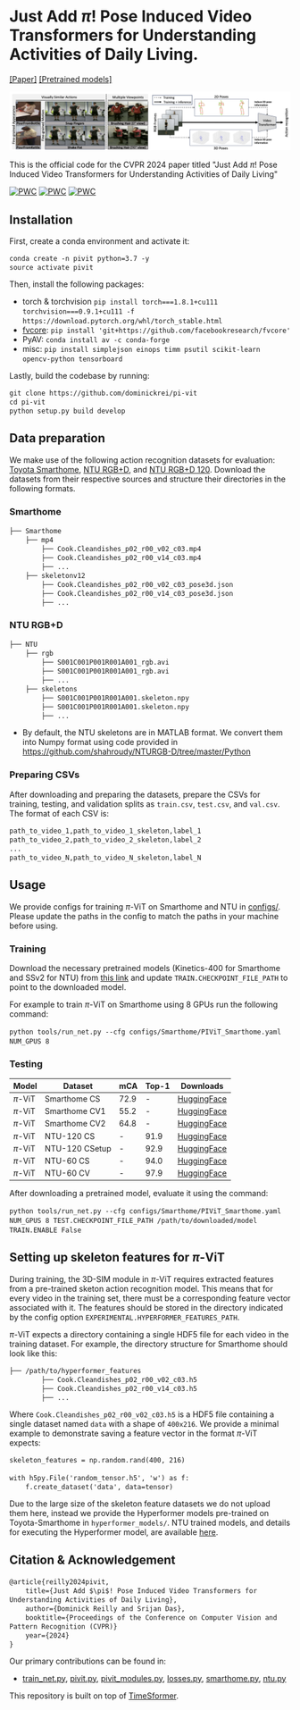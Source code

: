 # Just Add $\pi$! Pose Induced Video Transformers for Understanding Activities of Daily Living. 

[[Paper]](https://arxiv.org/abs/2311.18840) [[Pretrained models]](https://github.com/dominickrei/pi-vit/?tab=readme-ov-file#testing)

![intro](intro_graphic.png)

This is the official code for the CVPR 2024 paper titled "Just Add $\pi$! Pose Induced Video Transformers for Understanding Activities of Daily Living"

[![PWC](https://img.shields.io/endpoint.svg?url=https://paperswithcode.com/badge/just-add-p-pose-induced-video-transformers/action-classification-on-toyota-smarthome)](https://paperswithcode.com/sota/action-classification-on-toyota-smarthome?p=just-add-p-pose-induced-video-transformers) [![PWC](https://img.shields.io/endpoint.svg?url=https://paperswithcode.com/badge/just-add-p-pose-induced-video-transformers/action-recognition-in-videos-on-ntu-rgbd)](https://paperswithcode.com/sota/action-recognition-in-videos-on-ntu-rgbd?p=just-add-p-pose-induced-video-transformers) [![PWC](https://img.shields.io/endpoint.svg?url=https://paperswithcode.com/badge/just-add-p-pose-induced-video-transformers/action-recognition-in-videos-on-ntu-rgbd-120)](https://paperswithcode.com/sota/action-recognition-in-videos-on-ntu-rgbd-120?p=just-add-p-pose-induced-video-transformers)

## Installation
First, create a conda environment and activate it:
```
conda create -n pivit python=3.7 -y
source activate pivit
```

Then, install the following packages:
- torch & torchvision `pip install torch===1.8.1+cu111 torchvision===0.9.1+cu111 -f https://download.pytorch.org/whl/torch_stable.html`
- [fvcore](https://github.com/facebookresearch/fvcore/): `pip install 'git+https://github.com/facebookresearch/fvcore'`
- PyAV: `conda install av -c conda-forge`
- misc: `pip install simplejson einops timm psutil scikit-learn opencv-python tensorboard`

Lastly, build the codebase by running:
```
git clone https://github.com/dominickrei/pi-vit
cd pi-vit
python setup.py build develop
```

## Data preparation
We make use of the following action recognition datasets for evaluation: [Toyota Smarthome](https://project.inria.fr/toyotasmarthome/), [NTU RGB+D](https://rose1.ntu.edu.sg/dataset/actionRecognition/), and [NTU RGB+D 120](https://rose1.ntu.edu.sg/dataset/actionRecognition/). Download the datasets from their respective sources and structure their directories in the following formats.

### Smarthome
```
├── Smarthome
    ├── mp4
        ├── Cook.Cleandishes_p02_r00_v02_c03.mp4
        ├── Cook.Cleandishes_p02_r00_v14_c03.mp4
        ├── ...
    ├── skeletonv12
        ├── Cook.Cleandishes_p02_r00_v02_c03_pose3d.json
        ├── Cook.Cleandishes_p02_r00_v14_c03_pose3d.json
        ├── ...
```

### NTU RGB+D
```
├── NTU
    ├── rgb
        ├── S001C001P001R001A001_rgb.avi
        ├── S001C001P001R001A001_rgb.avi
        ├── ...
    ├── skeletons
        ├── S001C001P001R001A001.skeleton.npy
        ├── S001C001P001R001A001.skeleton.npy
        ├── ...
```
* By default, the NTU skeletons are in MATLAB format. We convert them into Numpy format using code provided in https://github.com/shahroudy/NTURGB-D/tree/master/Python

### Preparing CSVs
After downloading and preparing the datasets, prepare the CSVs for training, testing, and validation splits as `train.csv`, `test.csv`, and `val.csv`. The format of each CSV is:
```
path_to_video_1,path_to_video_1_skeleton,label_1
path_to_video_2,path_to_video_2_skeleton,label_2
...
path_to_video_N,path_to_video_N_skeleton,label_N
```

## Usage
We provide configs for training $\pi$-ViT on Smarthome and NTU in [configs/](configs/). Please update the paths in the config to match the paths in your machine before using.

### Training
Download the necessary pretrained models (Kinetics-400 for Smarthome and SSv2 for NTU) from [this link](https://github.com/facebookresearch/TimeSformer?tab=readme-ov-file#model-zoo) and update `TRAIN.CHECKPOINT_FILE_PATH` to point to the downloaded model.

For example to train $\pi$-ViT on Smarthome using 8 GPUs run the following command:

`python tools/run_net.py --cfg configs/Smarthome/PIViT_Smarthome.yaml NUM_GPUS 8`

### Testing
| Model | Dataset | mCA | Top-1 | Downloads |
| --- | --- | --- | --- | --- |
$\pi$-ViT | Smarthome CS | 72.9 | - | [HuggingFace]() |
$\pi$-ViT | Smarthome CV1 | 55.2 | - | [HuggingFace]() |
$\pi$-ViT | Smarthome CV2 | 64.8 | - | [HuggingFace]() |
$\pi$-ViT | NTU-120 CS | - | 91.9 | [HuggingFace](https://huggingface.co/datasets/dreilly/pi-vit-checkpoints/blob/main/NTU120_CS_pivit.pyth) |
$\pi$-ViT | NTU-120 CSetup | - | 92.9 | [HuggingFace](https://huggingface.co/datasets/dreilly/pi-vit-checkpoints/blob/main/NTU120_CSet_pivit.pyth) |
$\pi$-ViT | NTU-60 CS | - | 94.0 | [HuggingFace](https://huggingface.co/datasets/dreilly/pi-vit-checkpoints/blob/main/NTU60_CS_pivit.pyth) |
$\pi$-ViT | NTU-60 CV | - | 97.9 | [HuggingFace](https://huggingface.co/datasets/dreilly/pi-vit-checkpoints/blob/main/NTU60_CV_pivit.pyth) |

After downloading a pretrained model, evaluate it using the command:

`python tools/run_net.py --cfg configs/Smarthome/PIViT_Smarthome.yaml NUM_GPUS 8 TEST.CHECKPOINT_FILE_PATH /path/to/downloaded/model TRAIN.ENABLE False`

## Setting up skeleton features for $\pi$-ViT

During training, the 3D-SIM module in $\pi$-ViT requires extracted features from a pre-trained sketon action recognition model. This means that for every video in the training set, there must be a corresponding feature vector associated with it. The features should be stored in the directory indicated by the config option  `EXPERIMENTAL.HYPERFORMER_FEATURES_PATH`.

$\pi$-ViT expects a directory containing a single HDF5 file for each video in the training dataset. For example, the directory structure for Smarthome should look like this:
```
├── /path/to/hyperformer_features
        ├── Cook.Cleandishes_p02_r00_v02_c03.h5
        ├── Cook.Cleandishes_p02_r00_v14_c03.h5
        ├── ...
```

Where `Cook.Cleandishes_p02_r00_v02_c03.h5` is a HDF5 file containing a single dataset named `data` with a shape of `400x216`. We provide a minimal example to demonstrate saving a feature vector in the format $\pi$-ViT expects:
```
skeleton_features = np.random.rand(400, 216)

with h5py.File('random_tensor.h5', 'w') as f:
    f.create_dataset('data', data=tensor)
```

Due to the large size of the skeleton feature datasets we do not upload them here, instead we provide the Hyperformer models pre-trained on Toyota-Smarthome in `hyperformer_models/`. NTU trained models, and details for executing the Hyperformer model, are available [here](https://github.com/ZhouYuxuanYX/Hyperformer).

## Citation & Acknowledgement
```
@article{reilly2024pivit,
    title={Just Add $\pi$! Pose Induced Video Transformers for Understanding Activities of Daily Living},
    author={Dominick Reilly and Srijan Das},
    booktitle={Proceedings of the Conference on Computer Vision and Pattern Recognition (CVPR)}
    year={2024}
}
```
Our primary contributions can be found in:
- [train_net.py](tools/train_net.py), [pivit.py](timesformer/models/pivit.py), [pivit_modules.py](timesformer/models/pivit_modules.py), [losses.py](timesformer/models/losses.py), [smarthome.py](timesformer/datasets/smarthome.py), [ntu.py](timesformer/datasets/ntu.py)

This repository is built on top of [TimeSformer](https://github.com/facebookresearch/TimeSformer).
